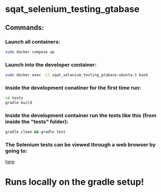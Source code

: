 # sqat_selenium_testing_gtabase

## Commands:

### Launch all containers:

```bash
sudo docker compose up
```

### Launch into the developer container:

```bash
sudo docker exec -it sqat_selenium_testing_gtabase-ubuntu-1 bash
```

### Inside the development conatiner for the first time run:

```bash
cd tests
gradle build
```

### Inside the development container run the tests like this (from inside the "tests" folder):

```bash
gradle clean && gradle test
```

### The Selenium tests can be viewed through a web browser by going to:

[here](http://localhost:8081/)

# Runs locally on the gradle setup!